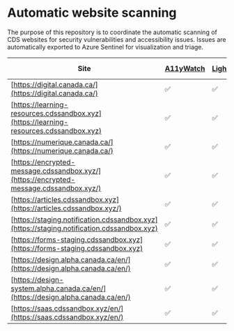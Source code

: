 # Automatic website scanning

The purpose of this repository is to coordinate the automatic scanning of CDS websites for security vulnerabilities and accessibility issues. Issues are automatically exported to Azure Sentinel for visualization and triage.


| Site | [A11yWatch](https://github.com/a11ywatch/github-actions) | [Lighthouse](https://github.com/treosh/lighthouse-ci-action) | [Nuclei](https://github.com/projectdiscovery/nuclei-action) | [OWASP-Zap](https://github.com/zaproxy/action-full-scan) |
|---|---|---|---|---|
|[https://digital.canada.ca/](https://digital.canada.ca/)|✅|✅|✅|⭕️|
|[https://learning-resources.cdssandbox.xyz](https://learning-resources.cdssandbox.xyz)|✅|✅|✅|⭕️|
|[https://numerique.canada.ca/](https://numerique.canada.ca/)|✅|✅|✅|⭕️|
|[https://encrypted-message.cdssandbox.xyz/](https://encrypted-message.cdssandbox.xyz/)|✅|✅|✅|✅|
|[https://articles.cdssandbox.xyz](https://articles.cdssandbox.xyz/)|✅|✅|✅|⭕️|
|[https://staging.notification.cdssandbox.xyz](https://staging.notification.cdssandbox.xyz)|✅|✅|✅|⭕️|
|[https://forms-staging.cdssandbox.xyz](https://forms-staging.cdssandbox.xyz)|✅|✅|✅|✅|
|[https://design.alpha.canada.ca/en/](https://design.alpha.canada.ca/en/)|✅|✅|✅|⭕️|
|[https://design-system.alpha.canada.ca/en/](https://design.alpha.canada.ca/en/)|✅|✅|✅|⭕️|
|[https://saas.cdssandbox.xyz/en/](https://saas.cdssandbox.xyz/en/)|✅|✅|✅|⭕️|
